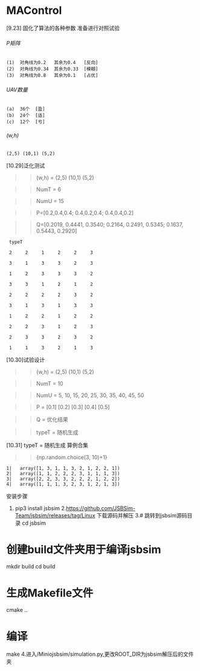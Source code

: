 # MAControl

[9.23] 固化了算法的各种参数 准备进行对照试验

###### P矩阵

    (1)  对角线为0.2   其余为0.4   [反向]
    (2)  对角线为0.34  其余为0.33  [模糊]
    (3)  对角线为0.8   其余为0.1   [占优]

###### UAV数量
    
    (a)  36个  [盈]
    (b)  24个  [适]
    (c)  12个  [亏]     
    
###### (w,h)

    (2,5) (10,1) (5,2)
    
[10.29]泛化测试

>> (w,h) = (2,5) (10,1) (5,2)

>> NumT = 6

>> NumU = 15

>> P=[0.2,0.4,0.4; 0.4,0.2,0.4; 0.4,0.4,0.2]

>> Q=[0.2019, 0.4441, 0.3540; 0.2164, 0.2491, 0.5345; 0.1637, 0.5443, 0.2920]

     typeT

     2     2     1     2     2     3

     3     1     3     3     2     3

     1     2     3     3     3     2

     3     3     1     2     1     2

     2     2     2     2     3     2

     3     1     3     1     3     3

     1     2     2     1     2     2

     2     2     3     1     2     3

     2     3     3     2     3     2

     1     1     3     2     1     3
     
[10.30]试验设计

>> (w,h) = (2,5) (10,1) (5,2)

>> NumT = 10

>> NumU = 5, 10, 15, 20, 25, 30, 35, 40, 45, 50

>> P = [0.1] [0.2] [0.3] [0.4] [0.5]

>> Q = 优化结果

>> typeT = 随机生成

[10.31] typeT = 随机生成 算例合集

>> {np.random.choice(3, 10)+1}

    1|   array([1, 3, 1, 1, 3, 2, 1, 2, 2, 1])
    2|   array([1, 1, 2, 2, 2, 3, 1, 1, 1, 3])
    3|   array([2, 2, 3, 3, 2, 2, 2, 1, 2, 2])
    4|   array([1, 1, 1, 3, 2, 3, 1, 2, 1, 3])
    
>>>>>>>>>>>>>>>>>>>>>>>>>>>>>>>>>
安装步骤
1. pip3 install jsbsim
2.https://github.com/JSBSim-Team/jsbsim/releases/tag/Linux
    下载源码并解压
3.# 跳转到jsbsim源码目录
cd jsbsim  
# 创建build文件夹用于编译jsbsim
mkdir build 
cd build
# 生成Makefile文件
cmake .. 
# 编译
make 
4.进入/Miniojsbsim/simulation.py,更改ROOT_DIR为jsbsim解压后的文件夹